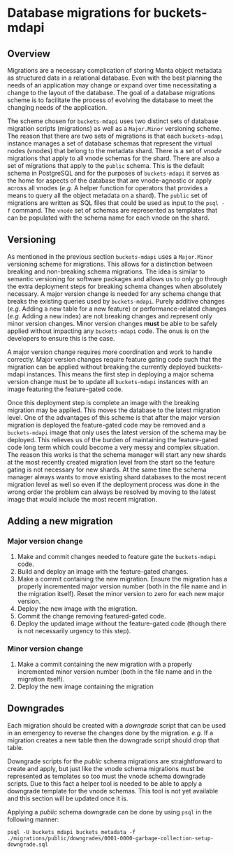 # Database migrations for buckets-mdapi

## Overview

Migrations are a necessary complication of storing Manta object metadata as
structured data in a relational database. Even with the best planning the needs
of an application may change or expand over time necessitating a change to the
layout of the database. The goal of a database migrations scheme is to
facilitate the process of evolving the database to meet the changing needs of
the application.

The scheme chosen for `buckets-mdapi` uses two distinct sets of database
migration scripts (migrations) as well as a `Major.Minor` versioning scheme. The
reason that there are two sets of migrations is that each `buckets-mdapi`
instance manages a set of database schemas that represent the virtual nodes
(vnodes) that belong to the metadata shard. There is a set of *vnode* migrations
that apply to all vnode schemas for the shard. There are also a set of
migrations that apply to the `public` schema. This is the default schema in
PostgreSQL and for the purposes of `buckets-mdapi` it serves as the home for
aspects of the database that are vnode-agnostic or apply across all vnodes
(*e.g.* A helper function for operators that provides a means to query all the
object metadata on a shard). The `public` set of migrations are written as SQL
files that could be used as input to the `psql -f` command. The `vnode` set of
schemas are represented as templates that can be populated with the schema name
for each vnode on the shard.


## Versioning

As mentioned in the previous section `buckets-mdapi` uses a `Major.Minor`
versioning scheme for migrations.  This allows for a distinction between
breaking and non-breaking schema migrations. The idea is similar to semantic
versioning for software packages and allows us to only go through the extra
deployment steps for breaking schema changes when absolutely necessary. A major
version change is needed for any schema change that breaks the existing queries
used by `buckets-mdapi`. Purely additive changes (*e.g.* Adding a new table for
a new feature) or performance-related changes (*e.g.* Adding a new index) are
not breaking changes and represent only minor version changes. Minor version
changes **must** be able to be safely applied without impacting any
`buckets-mdapi` code. The onus is on the developers to ensure this is the case.

A major version change requires more coordination and work to handle
correctly. Major version changes require feature gating code such that the
migration can be applied without breaking the currently deployed buckets-mdapi
instances. This means the first step in deploying a major schema version change
must be to update all `buckets-mdapi` instances with an image featuring the
feature-gated code.

Once this deployment step is complete an image with the breaking migration may
be applied. This moves the database to the latest migration level. One of the
advantages of this scheme is that after the major version migration is deployed
the feature-gated code may be removed and a `buckets-mdapi` image that only uses
the latest version of the schema may be deployed. This relieves us of the burden
of maintaining the feature-gated code long term which could become a very messy
and complex situation. The reason this works is that the schema manager will
start any new shards at the most recently created migration level from the start
so the feature gating is not necessary for new shards. At the same time the
schema manager always wants to move existing shard databases to the most recent
migration level as well so even if the deployment process was done in the wrong
order the problem can always be resolved by moving to the latest image that
would include the most recent migration.

## Adding a new migration

### Major version change

1. Make and commit changes needed to feature gate the `buckets-mdapi` code.
1. Build and deploy an image with the feature-gated changes.
1. Make a commit containing the new migration. Ensure the migration has a
   properly incremented major version number (both in the file name and in the
   migration itself). Reset the minor version to zero for each new major
   version.
1. Deploy the new image with the migration.
1. Commit the change removing featured-gated code.
1. Deploy the updated image without the feature-gated code (though there is not
   necessarily urgency to this step).

### Minor version change

1. Make a commit containing the new migration with a properly incremented minor
   version number (both in the file name and in the migration itself).
1. Deploy the new image containing the migration

## Downgrades

Each migration should be created with a *downgrade* script that can be used in
an emergency to reverse the changes done by the migration. *e.g.* If a migration
creates a new table then the downgrade script should drop that table.

Downgrade scripts for the *public* schema migrations are straightforward to
create and apply, but just like the vnode schema migrations must be represented
as templates so too must the vnode schema downgrade scripts. Due to this fact a
helper tool is needed to be able to apply a downgrade template for the vnode
schemas. This tool is not yet available and this section will be updated once it
is.

Applying a *public* schema downgrade can be done by using `psql` in the
following manner:
```
psql -U buckets_mdapi buckets_metadata -f ./migrations/public/downgrades/0001-0000-garbage-collection-setup-downgrade.sql
```
